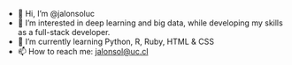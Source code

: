 - 👋 Hi, I’m @jalonsoluc
- 👀 I’m interested in deep learning and big data, while developing my skills as a full-stack developer.
- 🌱 I’m currently learning Python, R, Ruby, HTML & CSS
- 📫 How to reach me: jalonsol@uc.cl
